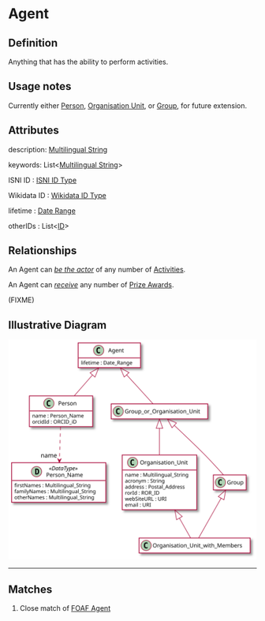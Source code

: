 # Agent

## Definition
Anything that has the ability to perform activities.

## Usage notes
Currently either [Person](../entities/Person.md), 
[Organisation Unit](../entities/Organisation_Unit.md),
or [Group](../entities/Group.md),
for future extension.

## Attributes
description: [Multilingual String](../datatypes/Multilingual_String.md)

keywords: List<[Multilingual String](../datatypes/Multilingual_String.md)>

ISNI ID : [ISNI ID Type](../datatypes/ISNI_ID.md)

Wikidata ID : [Wikidata ID Type](../datatypes/Wikidata_ID.md)

lifetime : [Date Range](../datatypes/Date_Range.md)

otherIDs : List<[ID](../datatypes/ID.md)>

## Relationships
<a name="rel__activity">An Agent can *[be the actor](../entities/Activity.md#user-content-rel__actor)* of any number of [Activities](../entities/Activity.md).</a>

<a name="rel__receives">An Agent can *[receive](../entities/Prize_Award.md#user-content-rel__recipient)* any number of [Prize Awards](../entities/Prize_Award.md).</a>

(FIXME)

## Illustrative Diagram
![The Agent diagram](../diagrams/agent.svg)

---
## Matches
1. Close match of [FOAF Agent](http://xmlns.com/foaf/spec/#term_Agent) 
